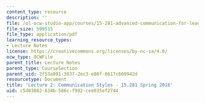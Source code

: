 ```yaml
---
content_type: resource
description: ''
file: /ol-ocw-studio-app/courses/15-281-advanced-communication-for-leaders-spring-2016/c5d03882634b586cf992cee035ef2744_MIT15_281S16_Lec2.pdf
file_size: 599515
file_type: application/pdf
learning_resource_types:
- Lecture Notes
license: https://creativecommons.org/licenses/by-nc-sa/4.0/
ocw_type: OCWFile
parent_title: Lecture Notes
parent_type: CourseSection
parent_uid: 2f53a891-3037-2ec3-e86f-0617c669942d
resourcetype: Document
title: 'Lecture 2: Communication Styles - 15.281 Spring 2016'
uid: c5d03882-634b-586c-f992-cee035ef2744
---
```

